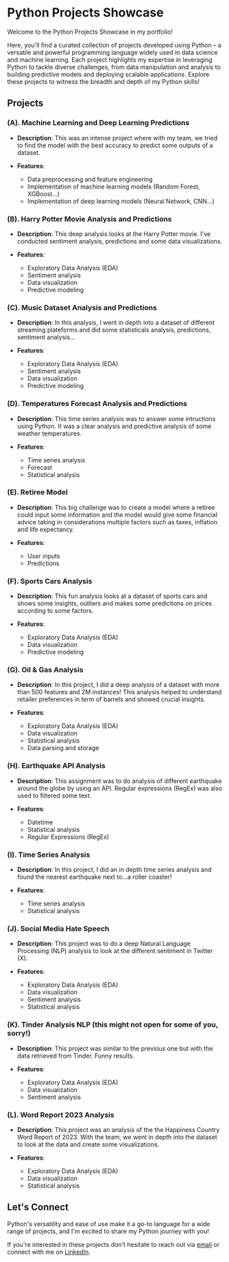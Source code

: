# Python Projects Showcase

Welcome to the Python Projects Showcase in my portfolio! 

Here, you'll find a curated collection of projects developed using Python – a versatile and powerful programming language widely used in data science and machine learning. Each project highlights my expertise in leveraging Python to tackle diverse challenges, from data manipulation and analysis to building predictive models and deploying scalable applications. Explore these projects to witness the breadth and depth of my Python skills!

## Projects

### (A). Machine Learning and Deep Learning Predictions

- **Description**: This was an intense project where with my team, we tried to find the model with the best accuracy to predict some outputs of a dataset. 
  
- **Features**:
  - Data preprocessing and feature engineering
  - Implementation of machine learning models (Random Forest, XGBoost...)
  - Implementation of deep learning models (Neural Network, CNN...)
  
### (B). Harry Potter Movie Analysis and Predictions

- **Description**: This deep analysis looks at the Harry Potter movie. I've conducted sentiment analysis, predictions and some data visualizations.
  
- **Features**:
  - Exploratory Data Analysis (EDA)
  - Sentiment analysis
  - Data visualization
  - Predictive modeling
  
### (C). Music Dataset Analysis and Predictions

- **Description**: In this analysis, I went in depth into a dataset of different streaming plateforms and did some statisticals analysis, predictions, sentiment analysis...
  
- **Features**:
  - Exploratory Data Analysis (EDA)
  - Sentiment analysis
  - Data visualization
  - Predictive modeling
 
### (D). Temperatures Forecast Analysis and Predictions

- **Description**: This time series analysis was to answer some intructions using Python. It was a clear analysis and predictive analysis of some weather temperatures. 
  
- **Features**:
  - Time series analysis
  - Forecast
  - Statistical analysis
 
### (E). Retiree Model

- **Description**: This big challenge was to create a model where a retiree could input some information and the model would give some financial advice taking in considerations multiple factors such as taxes, inflation and life expectancy.
  
- **Features**:
  - User inputs
  - Predictions
 
### (F). Sports Cars Analysis

- **Description**: This fun analysis looks at a dataset of sports cars and shows some insights, outliers and makes some predictions on prices according to some factors.
  
- **Features**:
  - Exploratory Data Analysis (EDA)
  - Data visualization
  - Predictive modeling
 
### (G). Oil & Gas Analysis

- **Description**: In this project, I did a deep analysis of a dataset with more than 500 features and 2M instances! This analysis helped to understand retailer preferences in term of barrels and showed crucial insights.
  
- **Features**:
  - Exploratory Data Analysis (EDA)
  - Data visualization
  - Statistical analysis
  - Data parsing and storage
 
### (H). Earthquake API Analysis

- **Description**: This assignment was to do analysis of different earthquake around the globe by using an API. Regular expressions (RegEx) was also used to filtered some text.
  
- **Features**:
  - Datetime
  - Statistical analysis
  - Regular Expressions (RegEx)
 
### (I). Time Series Analysis

- **Description**: In this project, I did an in depth time series analysis and found the nearest earthquake next to...a roller coaster!
  
- **Features**:
  - Time series analysis
  - Statistical analysis
 
### (J). Social Media Hate Speech

- **Description**: This project was to do a deep Natural Language Processing (NLP) analysis to look at the different sentiment in Twitter (X). 
  
- **Features**:
  - Exploratory Data Analysis (EDA)
  - Data visualization
  - Sentiment analysis
  - Statistical analysis
 
### (K). Tinder Analysis NLP (this might not open for some of you, sorry!)

- **Description**: This project was similar to the previous one but with the data retrieved from Tinder. Funny results.
  
- **Features**:
  - Exploratory Data Analysis (EDA)
  - Data visualization
  - Sentiment analysis
 
### (L). Word Report 2023 Analysis

- **Description**: This project was an analysis of the the Happiness Country Word Report of 2023. With the team, we went in depth into the dataset to look at the data and create some visualizations.
  
- **Features**:
  - Exploratory Data Analysis (EDA)
  - Data visualization
  - Statistical analysis
  
## Let's Connect

Python's versatility and ease of use make it a go-to language for a wide range of projects, and I'm excited to share my Python journey with you! 

If you're interested in these projects don't hesitate to reach out via [email](mailto:gabchouraqui@gmail.com) or connect with me on [LinkedIn](https://www.linkedin.com/in/gabrielchouraqui).
